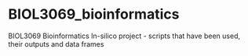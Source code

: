 # BIOL3069_bioinformatics
BIOL3069 Bioinformatics In-silico project - scripts that have been used, their outputs and data frames
